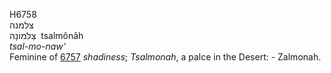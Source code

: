<body>
  <p>H6758<br>  צלמנה  <br> צַּלמוֹנָה  ‎  tsalmônâh  <br><i>tsal-mo-naw‘ </i><br>Feminine of <a href="h6757.htm">6757</a>  <i>shadiness</i>; <i>Tsalmonah</i>, a palce in the Desert: - Zalmonah.<br></p>
 </body>